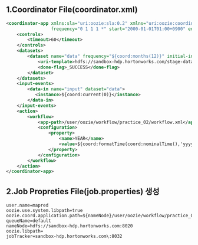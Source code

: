 1.Coordinator File(coordinator.xml) 
----------------------------------------------------------------------------------------------------------------------------

```xml
<coordinator-app xmlns:sla="uri:oozie:sla:0.2" xmlns="uri:oozie:coordinator:0.4" name="RITA_coordinator" 
                 frequency="0 1 1 1 *" start="2000-01-01T01:00+0900" end="2008-01-01T02:00+0900" timezone="Asia/Seoul">
    <controls>
        <timeout>60</timeout>
    </controls>
    <datasets>
        <dataset name="data" frequency="${coord:months(12)}" initial-instance="2000-01-01T01:00+0900" timezone="Asia/Seoul">
            <uri-template>hdfs://sandbox-hdp.hortonworks.com/stage-data/RITA_Data/${YEAR}</uri-template>
            <done-flag>_SUCCESS</done-flag>
        </dataset>
    </datasets>
    <input-events>
        <data-in name="input" dataset="data">
           <instance>${coord:current(0)}</instance>
        </data-in>
    </input-events>
    <action>
        <workflow>
            <app-path>/user/oozie/workflow/practice_02/workflow.xml</app-path>
            <configuration>
                <property>
                    <name>YEAR</name>
                    <value>${coord:formatTime(coord:nominalTime(),'yyyy')}</value>
                </property>
            </configuration>
        </workflow>
    </action>
</coordinator-app>
```
2.Job Propreties File(job.properties) 생성
----------------------------------------------------------------------------------------------------------------------------
<pre><code>user.name=mapred
oozie.use.system.libpath=true
oozie.coord.application.path=${nameNode}/user/oozie/workflow/practice_04
queueName=default
nameNode=hdfs://sandbox-hdp.hortonworks.com:8020
oozie.libpath=
jobTracker=sandbox-hdp.hortonworks.com\:8032
</code></pre>
